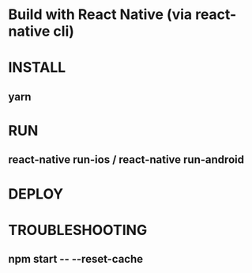 # Build with React Native (via react-native cli)
# INSTALL 
## yarn 
# RUN 
## react-native run-ios / react-native run-android
# DEPLOY 
## 
# TROUBLESHOOTING
## npm start -- --reset-cache
